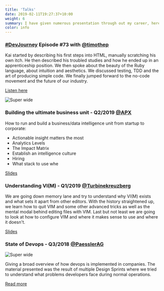 ```yaml
---
title: 'Talks'
date: 2019-02-11T19:27:37+10:00
weight: 6
summary: I have given numerous presentation through out my career, here is a list of public talks I have held so far. 
color: info
---
```


### [#DevJourney](https://twitter.com/DevJourneyFM) Episode #73 with [@timothep](https://twitter.com/timothep)

Kai started by describing his first steps into HTML, manually scratching his own itch. He then described his troubled studies and how he ended up in an apprenticeship position. We then spoke about the beauty of the Ruby language, about intuition and aesthetics. We discussed testing, TDD and the art of producing simple code. We finally jumped forward to the no-code movement and the future of our industry.

[Listen here](https://devjourneyfm.github.io/Guests/73_KaiKoenig.html)

![Super wide](/images/talks/vim.png#block)
### Building the ultimate business unit - Q2/2019 [@APX](https://twitter.com/joinAPX)
How to run and build a business/data intelligence unit from startup to corporate:

- Actionable insight matters the most
- Analytics Levels 
- The Impact Matrix
- Establish an intelligence culture
- Hiring
- What stack to use whe


[Slides](https://www.slideshare.net/kaikonig/build-the-ultimate-bi-unit)

### Understanding VI(M)  - Q1/2019 [@Turbinekreuzberg](https://twitter.com/turbinekreuzbrg/)
We are going down memory lane and try to understand why VI(M) exists and what sets it apart from other editors. With the history straightened up, we learn how to quit VIM and some other advanced tricks as well as the mental modal behind editing files with VIM. Last but not least we are going to look at how to configure VIM and where it makes sense to use and where it doesn't. 

[Slides](https://www.slideshare.net/kaikonig/understanding-vim)

### State of Devops  - Q3/2018 [@PaesslerAG](https://twitter.com/paesslerAG)

![Super wide](/images/talks/devops.png#block)

Giving a broad overview of how devops is implemented in companies.
The material presented was the result of multiple Design Sprints where we tried to understand what problems developers face during normal operations. 

[Read more](https://web.devopstopologies.com/)
